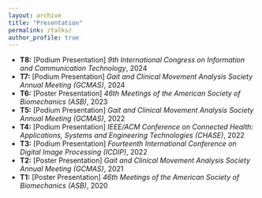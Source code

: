 ```yaml
---
layout: archive
title: "Presentation"
permalink: /talks/
author_profile: true
---
```


- **T8:** [Podium Presentation] *9th International Congress on Information and Communication Technology*, 2024
- **T7:** [Podium Presentation] *Gait and Clinical Movement Analysis Society Annual Meeting (GCMAS)*, 2024
- **T6:** [Poster Presentation] *46th Meetings of the American Society of Biomechanics (ASB)*, 2023
- **T5:** [Podium Presentation] *Gait and Clinical Movement Analysis Society Annual Meeting (GCMAS)*, 2022
- **T4:** [Podium Presentation] *IEEE/ACM Conference on Connected Health: Applications, Systems and Engineering Technologies (CHASE)*, 2022
- **T3:** [Podium Presentation] *Fourteenth International Conference on Digital Image Processing (ICDIP)*, 2022
- **T2:** [Poster Presentation] *Gait and Clinical Movement Analysis Society Annual Meeting (GCMAS)*, 2021
- **T1:** [Poster Presentation] *46th Meetings of the American Society of Biomechanics (ASB)*, 2020

